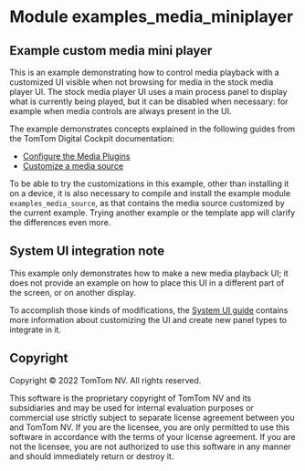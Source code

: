 # Module examples_media_miniplayer

## Example custom media mini player

This is an example demonstrating how to control media playback with a customized UI visible when
not browsing for media in the stock media player UI.
The stock media player UI uses a main process panel to display what is currently being played, but 
it can be disabled when necessary: for example when media controls are always present in the UI.

The example demonstrates concepts explained in the following guides from the TomTom Digital Cockpit
documentation:

- [Configure the Media Plugins](https://developer.tomtom.com/digital-cockpit/documentation/tutorials-and-examples/media/configure-the-media-plugins)
- [Customize a media source](https://developer.tomtom.com/digital-cockpit/documentation/tutorials-and-examples/media/customize-a-media-source)

To be able to try the customizations in this example, other than installing it on a device, it is
also necessary to compile and install the example module `examples_media_source`, as that contains
the media source customized by the current example. Trying another example or the template app will
clarify the differences even more.

## System UI integration note

This example only demonstrates how to make a new media playback UI; it does not provide an example
on how to place this UI in a different part of the screen, or on another display.

To accomplish those kinds of modifications, the
[System UI guide](https://developer.tomtom.com/digital-cockpit/documentation/development/system-ui)
contains more information about customizing the UI and create new panel types to integrate in it.

## Copyright

Copyright © 2022 TomTom NV. All rights reserved.

This software is the proprietary copyright of TomTom NV and its subsidiaries and may be
used for internal evaluation purposes or commercial use strictly subject to separate
license agreement between you and TomTom NV. If you are the licensee, you are only permitted
to use this software in accordance with the terms of your license agreement. If you are
not the licensee, you are not authorized to use this software in any manner and should
immediately return or destroy it.
